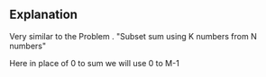 ## Explanation 

Very similar to the Problem . "Subset sum using K numbers from N numbers"

Here in place of 0 to sum we will use 0 to M-1

